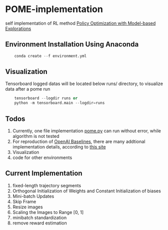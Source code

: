 # POME-implementation

self implementation of RL method [Policy Optimization with Model-based Explorations](https://arxiv.org/abs/1811.07350)

## Environment Installation Using Anaconda

```python
    conda create --f environment.yml
```

## Visualization

Tensorboard logged datas will be located below runs/ directory, to visualize data after a pome run

```python
    tensorboard --logdir runs or
    python -m tensorboard.main --logdir=runs
```

## Todos

1. Currently, one file implementation [pome.py](pome.py) can run without error, while algorithm is not tested
2. For reproduction of [OpenAI Baselines](https://github.com/openai/baselines), there are many addtional implementation details, according to [this site](https://iclr-blog-track.github.io/2022/03/25/ppo-implementation-details/)
3. Visualization
4. code for other environments

## Current Implementation

1. fixed-length trajectory segments
2. Orthogonal Initialization of Weights and Constant Initialization of biases
3. Mini-batch Updates
4. Skip Frame
5. Resize images
6. Scaling the Images to Range [0, 1]
7. minibatch standardization
8. remove reward estimation
